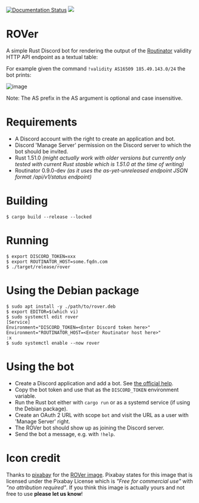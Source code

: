 [![Documentation Status](https://readthedocs.org/projects/rpki/badge/?version=latest)](https://rpki.readthedocs.io/en/latest/?badge=latest)
[![](https://img.shields.io/discord/818584154278199396?label=rpki%20on%20discord&logo=discord)](https://discord.gg/8dvKB5Ykhy)

# ROVer

A simple Rust Discord bot for rendering the output of the [Routinator](https://nlnetlabs.nl/projects/rpki/routinator/) validity HTTP API endpoint as a textual table:

For example given the command `!validity AS16509 185.49.143.0/24` the bot prints:

![image](https://user-images.githubusercontent.com/3304436/114357357-f0e3c200-9b71-11eb-98c0-822eeb22a99e.png)

Note: The AS prefix in the AS argument is optional and case insensitive.

# Requirements

- A Discord account with the right to create an application and bot.
- Discord 'Manage Server' permission on the Discord server to which the bot should be invited.
- Rust 1.51.0 _(might actually work with older versions but currently only tested with current Rust stasble which is 1.51.0 at the time of writing)_
- Routinator 0.9.0-dev  _(as it uses the as-yet-unreleased endpoint JSON format /api/v1/status endpoint)_

# Building

```
$ cargo build --release --locked
```

# Running

```
$ export DISCORD_TOKEN=xxx
$ export ROUTINATOR_HOST=some.fqdn.com
$ ./target/release/rover
```

# Using the Debian package

```
$ sudo apt install -y ./path/to/rover.deb
$ export EDITOR=$(which vi)
$ sudo systemctl edit rover
[Service]
Environment="DISCORD_TOKEN=<Enter Discord token here>"
Environment="ROUTINATOR_HOST=<Enter Routinator host here>"
:x
$ sudo systemctl enable --now rover
```

# Using the bot

- Create a Discord application and add a bot. See [the official help](https://discord.com/developers/docs/topics/oauth2#bots).
- Copy the bot token and use that as the `DISCORD_TOKEN` environment variable.
- Run the Rust bot either with `cargo run` or as a systemd service (if using the Debian package).
- Create an OAuth 2 URL with scope `bot` and visit the URL as a user with 'Manage Server' right.
- The ROVer bot should show up as joining the Discord server.
- Send the bot a message, e.g. with `!help`.

# Icon credit

Thanks to [pixabay](https://pixabay.com/) for the [ROVer image](https://pixabay.com/illustrations/dog-male-animal-comic-hybrid-pet-4524609/). Pixabay states for this image that is licensed under the Pixabay License which is _"Free for commercial use"_ with _"no attribution required"_. If you think this image is actually yours and not free to use **please let us know**!
